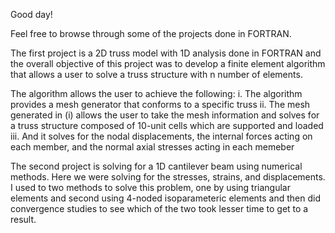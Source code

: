 Good day!

Feel free to browse through some of the projects done in FORTRAN. 

The first project is a 2D truss model with 1D analysis done in FORTRAN and the overall objective of this project was to develop a finite element algorithm that allows a user to solve a truss structure with n number of elements. 

The algorithm allows the user to achieve the following:
i.  The algorithm provides a mesh generator that conforms to a specific truss 
ii. The mesh generated in (i) allows the user to take the mesh information and solves for a truss structure composed of 10-unit cells which are supported and loaded
iii. And it solves for the nodal displacements, the internal forces acting on each member, and the normal axial stresses acting in each memeber

The second project is solving for a 1D cantilever beam using numerical methods. Here we were solving for the stresses, strains, and displacements. 
I used to two methods to solve this problem, one by using triangular elements and second using 4-noded isoparameteric elements and then did convergence studies to see which of the two took lesser time to get to a result. 
